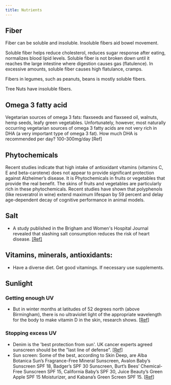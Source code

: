 ```yaml
---
title: Nutrients
---
```



## Fiber

Fiber can be soluble and insoluble. Insoluble fibers aid bowel movement.

Soluble fiber helps reduce cholesterol, reduces sugar response after
eating, normalizes blood lipid levels. Soluble fiber is not broken down
until it reaches the large intestine where digestion causes gas
(flatulence). In excessive amounts, soluble fiber causes high
flatulance, cramps.

Fibers in legumes, such as peanuts, beans is mostly soluble fibers.

Tree Nuts have insoluble fibers.

## Omega 3 fatty acid

Vegetarian sources of omega 3 fats: flaxseeds and flaxseed oil, walnuts,
hemp seeds, leafy green vegetables. Unfortunately, however, most
naturally occurring vegetarian sources of omega 3 fatty acids are not
very rich in DHA (a very important type of omega 3 fat). How much DHA is
recommended per day? 100-300mg/day \[Ref\]

## Phytochemicals

Recent studies indicate that high intake of antioxidant vitamins
(vitamins C, E and beta-carotene) does not appear to provide significant
protection against Alzheimer’s disease. It is Phytochemicals in fruits
or vegetables that provide the real benefit. The skins of fruits and
vegetables are particularly rich in these phytochemicals. Recent studies
have shown that polyphenols (like resveratrol in wine) extend maximum
lifespan by 59 percent and delay age-dependent decay of cognitive
performance in animal models.


## Salt
- A study published in the Brigham and Women's Hospital Journal revealed that slashing salt consumption reduces the risk of heart disease. [\[Ref\]](http://www.biopeer.com/biopeer/2007/04/nutritional_res.html)


## Vitamins, minerals, antioxidants:
- Have a diverse diet. Get good vitamings. If necessary use supplements.

## Sunlight
### Getting enough UV 
- But in winter months at latitudes of 52 degrees north (above Birmingham), there is no ultraviolet light of the appropriate wavelength for the body to make vitamin D in the skin, research shows. \[[Ref](http://news.bbc.co.uk/2/hi/health/7161458.stm)\]

### Stopping excess UV
- Denim is the 'best protection from sun'. UK cancer experts agreed sunscreen should be the "last line of defense". [\[Ref\]](http://news.bbc.co.uk/2/hi/health/6614719.stm)
- Sun screen: Some of the best, according to Skin Deep, are Alba Botanica Sun’s Fragrance-Free Mineral Sunscreen, Avalon Baby’s Sunscreen SPF 18, Badger’s SPF 30 Sunscreen, Burt’s Bees’ Chemical-Free Sunscreen SPF 15, California Baby’s SPF 30, Juice Beauty’s Green Apple SPF 15 Moisturizer, and Kabana’s Green Screen SPF 15. \[[Ref](http://www.sciam.com/article.cfm?id=are-sunscreens-safe&sc=rss)\]
